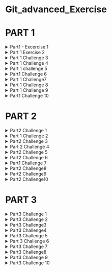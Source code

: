 # Git_advanced_Exercise
# PART 1
<details>
<summary>Part1 - Excercise 1</summary>

Learning Github
```bash
# # Part1  
# challenge 1
PS C:\TheGym\Github\Git_advanced_Exercise> git add .
PS C:\TheGym\Github\Git_advanced_Exercise> git commit -m "chore: Create initial file"
 3 files changed, 0 insertions(+), 0 deletions(-)
 delete mode 100644 test2.md
 delete mode 100644 test3.md
 delete mode 100644 test4.md
PS C:\TheGym\Github\Git_advanced_Exercise> git add .
PS C:\TheGym\Github\Git_advanced_Exercise>  git commit -m "chore: Create another file"
[main 238249a] chore: Create another file
 1 file changed, 0 insertions(+), 0 deletions(-)
 create mode 100644 test2.md
Your branch is ahead of 'origin/main' by 3 commits.
  (use "git push" to publish your local commits)

Untracked files:
  (use "git add <file>..." to include in what will be committed)
        test3.md

nothing added to commit but untracked files present (use "git add" to track)
PS C:\TheGym\Github\Git_advanced_Exercise> git add .
PS C:\TheGym\Github\Git_advanced_Exercise> git commit -m "chore: Create third and fourth files"
[main a454f1a] chore: Create third and fourth files
 1 file changed, 0 insertions(+), 0 deletions(-)
 create mode 100644 test3.md
PS C:\TheGym\Github\Git_advanced_Exercise> git status
PS C:\TheGym\Github\Git_advanced_Exercise> git status
Your branch is ahead of 'origin/main' by 4 commits.
  (use "git push" to publish your local commits)

Changes not staged for commit:
  (use "git add <file>..." to update what will be committed)
  (use "git restore <file>..." to discard changes in working directory)
        modified:   README.md

no changes added to commit (use "git add" and/or "git commit -a")
PS C:\TheGym\Github\Git_advanced_Exercise> git log
PS C:\TheGym\Github\Git_advanced_Exercise> git status
On branch main
  (use "git push" to publish your local commits)

Changes not staged for commit:
  (use "git add <file>..." to update what will be committed)
  (use "git restore <file>..." to discard changes in working directory)
        modified:   README.md

no changes added to commit (use "git add" and/or "git commit -a")
PS C:\TheGym\Github\Git_advanced_Exercise> ^C
PS C:\TheGym\Github\Git_advanced_Exercise> git status
On branch main
Your branch is ahead of 'origin/main' by 4 commits.
  (use "git push" to publish your local commits)

  (use "git add <file>..." to update what will be committed)
  (use "git restore <file>..." to discard changes in working directory)
        modified:   README.md

Untracked files:
  (use "git add <file>..." to include in what will be committed)
        test4.md

no changes added to commit (use "git add" and/or "git commit -a")
PS C:\TheGym\Github\Git_advanced_Exercise> git log
Author: Umwizer <ruthumwizerwa@gmail.com>

    chore: Create third and fourth files

commit 238249a97c38793862d58f9cbe271b1bc8a467a1
Author: Umwizer <ruthumwizerwa@gmail.com>
Date:   Fri Feb 28 09:46:35 2025 +0200

PS C:\TheGym\Github\Git_advanced_Exercise> git branch
* main
PS C:\TheGym\Github\Git_advanced_Exercise> git log main
Author: Umwizer <ruthumwizerwa@gmail.com>
Date:   Fri Feb 28 09:47:15 2025 +0200

    chore: Create third and fourth files

Author: Umwizer <ruthumwizerwa@gmail.com>
Date:   Fri Feb 28 09:46:35 2025 +0200

PS C:\TheGym\Github\Git_advanced_Exercise> git log --oneline
a454f1a (HEAD -> main) chore: Create third and fourth files
238249a chore: Create another file
6ddd53d chore: Create initial file
1174f13 chore:created four intitial files
bee8c99 (origin/main, origin/HEAD) Initial commit
PS C:\TheGym\Github\Git_advanced_Exercise> git status
On branch main
Your branch is ahead of 'origin/main' by 4 commits.
  (use "git push" to publish your local commits)

  (use "git add <file>..." to update what will be committed)
        modified:   README.md

Untracked files:
  (use "git add <file>..." to include in what will be committed)
        test4.md
no changes added to commit (use "git add" and/or "git commit -a")
PS C:\TheGym\Github\Git_advanced_Exercise> git add .
warning: in the working copy of 'test4.md', CRLF will be replaced by LF the next time Git touches it
PS C:\TheGym\Github\Git_advanced_Exercise> git commit --amend -m "add the fourth file to my commit"
[main 1454a1a] add the fourth file to my commit
 Date: Fri Feb 28 09:47:15 2025 +0200
 3 files changed, 36 insertions(+), 2 deletions(-)
 create mode 100644 test3.md
 create mode 100644 test4.md
PS C:\TheGym\Github\Git_advanced_Exercise> git log --oneline
1454a1a (HEAD -> main) add the fourth file to my commit
238249a chore: Create another file
6ddd53d chore: Create initial file
1174f13 chore:created four intitial files
bee8c99 (origin/main, origin/HEAD) Initial commit
PS C:\TheGym\Github\Git_advanced_Exercise> 
PS C:\TheGym\Github\Git_advanced_Exercise> git status
On branch main
Your branch is ahead of 'origin/main' by 4 commits.
  (use "git push" to publish your local commits)

  (use "git add <file>..." to update what will be committed)
        modified:   README.md

Untracked files:
  (use "git add <file>..." to include in what will be committed)
        test4.md
no changes added to commit (use "git add" and/or "git commit -a")
PS C:\TheGym\Github\Git_advanced_Exercise> git add .
warning: in the working copy of 'test4.md', CRLF will be replaced by LF the next time Git touches it
PS C:\TheGym\Github\Git_advanced_Exercise> git commit --amend -m "add the fourth file to my commit"
[main 1454a1a] add the fourth file to my commit

```
</details>

<details>
<summary> Part 1 Exercise 2</summary>

```bash
# challenge 2
PS C:\TheGym\Github\Git_advanced_Exercise> git rebase -i HEAD~2
error: cannot rebase: You have unstaged changes.
PS C:\TheGym\Github\Git_advanced_Exercise> git rebase -i HEAD~2
error: cannot rebase: You have unstaged changes.
PS C:\TheGym\Github\Git_advanced_Exercise> git log --oneline   
238249a chore: Create another file
6ddd53d chore: Create initial file
bee8c99 (origin/main, origin/HEAD) Initial commit
error: cannot rebase: You have unstaged changes.
PS C:\TheGym\Github\Git_advanced_Exercise> git add .
warning: in the working copy of 'test4.md', CRLF will be replaced by LF the next time Git touches it
PS C:\TheGym\Github\Git_advanced_Exercise> git commit -m "readme"
[main 2e7a025] readme
 1 file changed, 99 insertions(+), 2 deletions(-)
PS C:\TheGym\Github\Git_advanced_Exercise> git rebase -i HEAD~2  
reword 238249a chore: Create second  file

PS C:\TheGym\Github\Git_advanced_Exercise> git rebase -i HEAD~2
Successfully rebased and updated refs/heads/main.
PS C:\TheGym\Github\Git_advanced_Exercise> git log --oneline     
2e7a025 (HEAD -> main) readme
1454a1a add the fourth file to my commit
238249a chore: Create another file
6ddd53d chore: Create initial file
1174f13 chore:created four intitial files
PS C:\TheGym\Github\Git_advanced_Exercise> git rebase -i HEAD~3  
You can amend the commit now, with

  git commit --amend

Once you are satisfied with your changes, run

reword 238249a chore: Create another file

PS C:\TheGym\Github\Git_advanced_Exercise> git rebase --continue
Successfully rebased and updated refs/heads/main.
PS C:\TheGym\Github\Git_advanced_Exercise> git log --oneline    
2e7a025 (HEAD -> main) readme
1454a1a add the fourth file to my commit
238249a chore: Create another file
6ddd53d chore: Create initial file
1174f13 chore:created four intitial files
PS C:\TheGym\Github\Git_advanced_Exercise> git rebase -i HEAD~3 
Aborting commit due to empty commit message.
You can amend the commit now, with

  git commit --amend

Once you are satisfied with your changes, run

  git rebase --continue
reword 238249a chore: Create another file
chore: Create second  file
I wonder if you are in the middle of another rebase.  If that is the
case, please try
        git rebase (--continue | --abort | --skip)
If that is not the case, please
        rm -fr ".git/rebase-merge"
valuable there.
PS C:\TheGym\Github\Git_advanced_Exercise> git rebase --abort  
PS C:\TheGym\Github\Git_advanced_Exercise> git rebase -i HEAD~3
[detached HEAD df85a7e] chore: Create second  file
 Date: Fri Feb 28 09:46:35 2025 +0200
 1 file changed, 0 insertions(+), 0 deletions(-)
 create mode 100644 test2.md
Successfully rebased and updated refs/heads/main.
PS C:\TheGym\Github\Git_advanced_Exercise> git rebase --continue
fatal: no rebase in progress
PS C:\TheGym\Github\Git_advanced_Exercise> git log --oneline    
f8f1971 (HEAD -> main) readme
60dac2c add the fourth file to my commit
df85a7e chore: Create second  file
6ddd53d chore: Create initial file
1174f13 chore:created four intitial files
bee8c99 (origin/main, origin/HEAD) Initial commit
```
</details>

<details>
<summary>Part 1 Challenge 3</summary>

```bash
#challenge 3

UMWIZERWA@DESKTOP-6D0H2BN MINGW64 /c/TheGym/Github/Git_advanced_Exercise (main)
$ git log --oneline
f8f1971 (HEAD -> main) readme
60dac2c add the fourth file to my commit
df85a7e chore: Create second  file
6ddd53d chore: Create initial file
1174f13 chore:created four intitial files
bee8c99 (origin/main, origin/HEAD) Initial commit

UMWIZERWA@DESKTOP-6D0H2BN MINGW64 /c/TheGym/Github/Git_advanced_Exercise (main)
$ git rebase -i HEAD~3
error: cannot rebase: You have unstaged changes.
error: Please commit or stash them.
pick 6ddd53d chore: Create initial file
# This is a combination of 2 commits.

UMWIZERWA@DESKTOP-6D0H2BN MINGW64 /c/TheGym/Github/Git_advanced_Exercise (main)
$ git add .

UMWIZERWA@DESKTOP-6D0H2BN MINGW64 /c/TheGym/Github/Git_advanced_Exercise (main)
$ git commit -m "modified"
[main 8ecb0ca] modified
 1 file changed, 91 insertions(+)

UMWIZERWA@DESKTOP-6D0H2BN MINGW64 /c/TheGym/Github/Git_advanced_Exercise (main)
$ git rebase -i HEAD~3
Successfully rebased and updated refs/heads/main.

UMWIZERWA@DESKTOP-6D0H2BN MINGW64 /c/TheGym/Github/Git_advanced_Exercise (main)
$ git rebase -i HEAD~4
Successfully rebased and updated refs/heads/main.

UMWIZERWA@DESKTOP-6D0H2BN MINGW64 /c/TheGym/Github/Git_advanced_Exercise (main)
$ git rebase -i HEAD~5
Successfully rebased and updated refs/heads/main.

UMWIZERWA@DESKTOP-6D0H2BN MINGW64 /c/TheGym/Github/Git_advanced_Exercise (main)
$ git rebase -i HEAD~5
[detached HEAD a70f52e] chore: Combination of initial commit and second commit
 Date: Fri Feb 28 09:46:13 2025 +0200
 2 files changed, 0 insertions(+), 0 deletions(-)
 delete mode 100644 test3.md
 delete mode 100644 test4.md
Successfully rebased and updated refs/heads/main.

UMWIZERWA@DESKTOP-6D0H2BN MINGW64 /c/TheGym/Github/Git_advanced_Exercise (main)
$ git log --oneline
6f81312 (HEAD -> main) modified
61d4677 readme
a4a7b50 add the fourth file to my commit
a70f52e chore: Combination of initial commit and second commit
1174f13 chore:created four intitial files
bee8c99 (origin/main, origin/HEAD) Initial commit

```
</details>
<details>
<summary>Part 1 Challenge 4 </summary>

```bash
# # Part1  
# challenge 4
UMWIZERWA@DESKTOP-6D0H2BN MINGW64 /c/TheGym/Github/Git_advanced_Exercise (main)
$ git log --oneline
9a9f114 (HEAD -> main) changes
a4a7b50 add the fourth file to my commit
a70f52e chore: Combination of initial commit and second commit
1174f13 chore:created four intitial files
bee8c99 (origin/main, origin/HEAD) Initial commit

UMWIZERWA@DESKTOP-6D0H2BN MINGW64 /c/TheGym/Github/Git_advanced_Exercise (main)
$ git reset --soft a4a7b50

UMWIZERWA@DESKTOP-6D0H2BN MINGW64 /c/TheGym/Github/Git_advanced_Exercise (main)
$ git branch
* main

UMWIZERWA@DESKTOP-6D0H2BN MINGW64 /c/TheGym/Github/Git_advanced_Exercise (main)
$ git status
On branch main
Your branch is ahead of 'origin/main' by 3 commits.
  (use "git push" to publish your local commits)

Changes to be committed:
  (use "git restore --staged <file>..." to unstage)
        modified:   test4.md

Changes not staged for commit:
  (use "git add <file>..." to update what will be committed)
  (use "git restore <file>..." to discard changes in working directory)
        modified:   README.md
        modified:   test4.md


UMWIZERWA@DESKTOP-6D0H2BN MINGW64 /c/TheGym/Github/Git_advanced_Exercise (main)
$ git reset HEAD test4.md README.md
Unstaged changes after reset:
M       README.md
M       test4.md

UMWIZERWA@DESKTOP-6D0H2BN MINGW64 /c/TheGym/Github/Git_advanced_Exercise (main)
$ git status
On branch main
Your branch is ahead of 'origin/main' by 3 commits.
  (use "git push" to publish your local commits)

Changes not staged for commit:
  (use "git add <file>..." to update what will be committed)
  (use "git restore <file>..." to discard changes in working directory)
        modified:   README.md
        modified:   test4.md

no changes added to commit (use "git add" and/or "git commit -a")
UMWIZERWA@DESKTOP-6D0H2BN MINGW64 /c/TheGym/Github/Git_advanced_Exercise (main)
$ git add test4.md

UMWIZERWA@DESKTOP-6D0H2BN MINGW64 /c/TheGym/Github/Git_advanced_Exercise (main)
$ git commit -m "Create Fourth File"
[main 05b2f59] Create Fourth File
 1 file changed, 36 deletions(-)

UMWIZERWA@DESKTOP-6D0H2BN MINGW64 /c/TheGym/Github/Git_advanced_Exercise (main)
$ git add README.md
warning: in the working copy of 'README.md', CRLF will be replaced by LF the next time Git touches it

UMWIZERWA@DESKTOP-6D0H2BN MINGW64 /c/TheGym/Github/Git_advanced_Exercise (main)
$ git commit -m "Update README"
[main 157947a] Update README
 1 file changed, 293 insertions(+)

UMWIZERWA@DESKTOP-6D0H2BN MINGW64 /c/TheGym/Github/Git_advanced_Exercise (main)
$ ^C

UMWIZERWA@DESKTOP-6D0H2BN MINGW64 /c/TheGym/Github/Git_advanced_Exercise (main)
$ git add test4.md

UMWIZERWA@DESKTOP-6D0H2BN MINGW64 /c/TheGym/Github/Git_advanced_Exercise (main)
$ git commit -m "Create Fourth File"
[main 05b2f59] Create Fourth File
 1 file changed, 36 deletions(-)

UMWIZERWA@DESKTOP-6D0H2BN MINGW64 /c/TheGym/Github/Git_advanced_Exercise (main)
$ git add README.md
warning: in the working copy of 'README.md', CRLF will be replaced by LF the next time Git touches it

UMWIZERWA@DESKTOP-6D0H2BN MINGW64 /c/TheGym/Github/Git_advanced_Exercise (main)
$ git commit -m "Update README"
[main 157947a] Update README
 1 file changed, 293 insertions(+)


UMWIZERWA@DESKTOP-6D0H2BN MINGW64 /c/TheGym/Github/Git_advanced_Exercise (main)
$ git commit -m "Update README"
[main 157947a] Update README
 1 file changed, 293 insertions(+)

 1 file changed, 293 insertions(+)


UMWIZERWA@DESKTOP-6D0H2BN MINGW64 /c/TheGym/Github/Git_advanced_Exercise (main)
$ git log --oneline --graph --decorate --all
* 157947a (HEAD -> main) Update README
* 05b2f59 Create Fourth File
* a4a7b50 add the fourth file to my commit
* a70f52e chore: Combination of initial commit and second commit
* 1174f13 chore:created four intitial files
* bee8c99 (origin/main, origin/HEAD) Initial commit
$ git push origin main --force
Enumerating objects: 15, done.
Counting objects: 100% (15/15), done.  
Delta compression using up to 4 threads
Compressing objects: 100% (11/11), done.
Writing objects: 100% (13/13), 2.83 KiB | 362.00 KiB/s, done.
Total 13 (delta 5), reused 5 (delta 1), pack-reused 0 (from 0)
remote: Resolving deltas: 100% (5/5), done.
To https://github.com/Umwizer/Git_advanced_Exercise.git
   bee8c99..157947a  main -> main

```
</details>


<details>
<summary>Part 1 challenge 5</summary>

```bash

#part 1
## challenge 5
UMWIZERWA@DESKTOP-6D0H2BN MINGW64 /c/TheGym/Github/Git_advanced_Exercise (main)
$ git commit -m "Cretae Third File "
[main 32cc82f] Cretae Third File
 1 file changed, 124 insertions(+), 1 deletion(-)

UMWIZERWA@DESKTOP-6D0H2BN MINGW64 /c/TheGym/Github/Git_advanced_Exercise (main)
$ git push origin main
Enumerating objects: 5, done.
Counting objects: 100% (5/5), done.
Delta compression using up to 4 threads
Compressing objects: 100% (3/3), done.
Writing objects: 100% (3/3), 1.01 KiB | 207.00 KiB/s, done.
Total 3 (delta 2), reused 0 (delta 0), pack-reused 0 (from 0)
remote: Resolving deltas: 100% (2/2), completed with 2 local objects.
To https://github.com/Umwizer/Git_advanced_Exercise.git
   157947a..32cc82f  main -> main
pick 05b2f59 Create Fourth File

UMWIZERWA@DESKTOP-6D0H2BN MINGW64 /c/TheGym/Github/Git_advanced_Exercise (main)
$ git log --oneline
32cc82f (HEAD -> main, origin/main, origin/HEAD) Cretae Third File
157947a Update README
05b2f59 Create Fourth File
a4a7b50 add the fourth file to my commit
a70f52e chore: Combination of initial commit and second commit
1174f13 chore:created four intitial files
bee8c99 Initial commit

UMWIZERWA@DESKTOP-6D0H2BN MINGW64 /c/TheGym/Github/Git_advanced_Exercise (main)
$ git rebase -i HEAD~2
Successfully rebased and updated refs/heads/main.

UMWIZERWA@DESKTOP-6D0H2BN MINGW64 /c/TheGym/Github/Git_advanced_Exercise (main)
$ git rebase -i HEAD~3
$ git rebase -i HEAD~2
Successfully rebased and updated refs/heads/main.

UMWIZERWA@DESKTOP-6D0H2BN MINGW64 /c/TheGym/Github/Git_advanced_Exercise (main)
$ git rebase -i HEAD~3

UMWIZERWA@DESKTOP-6D0H2BN MINGW64 /c/TheGym/Github/Git_advanced_Exercise (main)
$ git rebase -i HEAD~3
UMWIZERWA@DESKTOP-6D0H2BN MINGW64 /c/TheGym/Github/Git_advanced_Exercise (main)
$ git rebase -i HEAD~3
$ git rebase -i HEAD~3
Auto-merging README.md
CONFLICT (content): Merge conflict in README.md
error: could not apply 32cc82f... Cretae Third File
error: could not apply 32cc82f... Cretae Third File
hint: Resolve all conflicts manually, mark them as resolved with
hint: Resolve all conflicts manually, mark them as resolved with
hint: "git add/rm <conflicted_files>", then run "git rebase --continue".
hint: You can instead skip this commit: run "git rebase --skip".
hint: "git add/rm <conflicted_files>", then run "git rebase --continue".
hint: You can instead skip this commit: run "git rebase --skip".
hint: To abort and get back to the state before "git rebase", run "git rebase --abort".
hint: Disable this message with "git config advice.mergeConflict false"
Could not apply 32cc82f... Cretae Third File

UMWIZERWA@DESKTOP-6D0H2BN MINGW64 /c/TheGym/Github/Git_advanced_Exercise (main|REBASE 2/3)
Cretae Third File
$ rebase --continue
rebase: unknown option -- continue
usage: rebase [-b BaseAddress] [-o Offset] [-48dOsvV] [-T [FileList | -]] Files...
       rebase -i [-48MOs] [-T [FileList | -]] Files...
       rebase --help or --usage for full help text

UMWIZERWA@DESKTOP-6D0H2BN MINGW64 /c/TheGym/Github/Git_advanced_Exercise (main|REBASE 2/3)
$ git rebase --continue
[detached HEAD 1fb9077] Cretae Third File
 1 file changed, 293 insertions(+)
interactive rebase in progress; onto a4a7b50
Last commands done (3 commands done):
   pick 32cc82f Cretae Third File
   pick 157947a Update README
  (see more in file .git/rebase-merge/done)
No commands remaining.
You are currently rebasing branch 'main' on 'a4a7b50'.
  (all conflicts fixed: run "git rebase --continue")

nothing to commit, working tree clean
The previous cherry-pick is now empty, possibly due to conflict resolution.
If you wish to commit it anyway, use:

    git commit --allow-empty

Otherwise, please use 'git rebase --skip'
Could not apply 157947a... Update README

UMWIZERWA@DESKTOP-6D0H2BN MINGW64 /c/TheGym/Github/Git_advanced_Exercise (main|REBASE 3/3)
$ git log --oneline
655a41f (HEAD -> main) Merge branch 'main' of https://github.com/Umwizer/Git_advanced_Exercise
1fb9077 Cretae Third File
32cc82f (origin/main, origin/HEAD) Cretae Third File
157947a Update README
05b2f59 Create Fourth File
a4a7b50 add the fourth file to my commit
a70f52e chore: Combination of initial commit and second commit
1174f13 chore:created four intitial files

UMWIZERWA@DESKTOP-6D0H2BN MINGW64 /c/TheGym/Github/Git_advanced_Exercise (main)
$ git log --oneline
655a41f (HEAD -> main, origin/main, origin/HEAD) Merge branch 'main' of https://github.com/Umwizer/Git_advanced_Exercise
1fb9077 Cretae Third File
32cc82f Cretae Third File
157947a Update README
05b2f59 Create Fourth File
a4a7b50 add the fourth file to my commit
a70f52e chore: Combination of initial commit and second commit
1174f13 chore:created four intitial files

UMWIZERWA@DESKTOP-6D0H2BN MINGW64 /c/TheGym/Github/Git_advanced_Exercise (main)
$

UMWIZERWA@DESKTOP-6D0H2BN MINGW64 /c/TheGym/Github/Git_advanced_Exercise (main)
$ git rebase -i HEAD~3
error: cannot rebase: You have unstaged changes.
error: Please commit or stash them.

UMWIZERWA@DESKTOP-6D0H2BN MINGW64 /c/TheGym/Github/Git_advanced_Exercise (main)
$ git rebase -i HEAD~4
error: cannot rebase: You have unstaged changes.
error: Please commit or stash them.

UMWIZERWA@DESKTOP-6D0H2BN MINGW64 /c/TheGym/Github/Git_advanced_Exercise (main)
$ git status
On branch main
Your branch is up to date with 'origin/main'.

Changes not staged for commit:
  (use "git add <file>..." to update what will be committed)
  (use "git restore <file>..." to discard changes in working directory)
        modified:   README.md

no changes added to commit (use "git add" and/or "git commit -a")

UMWIZERWA@DESKTOP-6D0H2BN MINGW64 /c/TheGym/Github/Git_advanced_Exercise (main)
$ git status
On branch main
Your branch is up to date with 'origin/main'.

Changes not staged for commit:
  (use "git add <file>..." to update what will be committed)
  (use "git restore <file>..." to discard changes in working directory)
        modified:   README.md

no changes added to commit (use "git add" and/or "git commit -a")

UMWIZERWA@DESKTOP-6D0H2BN MINGW64 /c/TheGym/Github/Git_advanced_Exercise (main)
$ git add README.md
pick 05b2f59 Create Fourth File
# This is a combination of 2 commits.

UMWIZERWA@DESKTOP-6D0H2BN MINGW64 /c/TheGym/Github/Git_advanced_Exercise (main)
$ git commit -m 'Add readme.md'
[main 5835f28] Add readme.md
 1 file changed, 7 deletions(-)

UMWIZERWA@DESKTOP-6D0H2BN MINGW64 /c/TheGym/Github/Git_advanced_Exercise (main)
$ git rebase -i HEAD~4
[detached HEAD f3d0b55] Combine third and Fourth File
 Date: Mon Mar 3 10:35:58 2025 +0200
 2 files changed, 293 insertions(+), 36 deletions(-)
interactive rebase in progress; onto a4a7b50
Last commands done (3 commands done):
   squash 1fb9077 Cretae Third File
   pick 157947a Update README
  (see more in file .git/rebase-merge/done)
Next commands to do (2 remaining commands):
   pick 32cc82f Cretae Third File
   pick 5835f28 Add readme.md
  (use "git rebase --edit-todo" to view and edit)
You are currently rebasing branch 'main' on 'a4a7b50'.
  (all conflicts fixed: run "git rebase --continue")

nothing to commit, working tree clean
The previous cherry-pick is now empty, possibly due to conflict resolution.
If you wish to commit it anyway, use:

    git commit --allow-empty

Otherwise, please use 'git rebase --skip'
Could not apply 157947a... Update README

UMWIZERWA@DESKTOP-6D0H2BN MINGW64 /c/TheGym/Github/Git_advanced_Exercise (main|REBASE 3/5)
$ git rebase --continue
interactive rebase in progress; onto a4a7b50
Last commands done (5 commands done):
   pick 32cc82f Cretae Third File
   pick 5835f28 Add readme.md
  (see more in file .git/rebase-merge/done)
No commands remaining.
You are currently rebasing branch 'main' on 'a4a7b50'.
  (all conflicts fixed: run "git rebase --continue")

nothing to commit, working tree clean
The previous cherry-pick is now empty, possibly due to conflict resolution.
If you wish to commit it anyway, use:

    git commit --allow-empty

Otherwise, please use 'git rebase --skip'
Could not apply 5835f28... Add readme.md

UMWIZERWA@DESKTOP-6D0H2BN MINGW64 /c/TheGym/Github/Git_advanced_Exercise (main|REBASE 5/5)
$ git log --oneline
0d67f9a (HEAD) Cretae Third File
f3d0b55 Combine third and Fourth File
a4a7b50 add the fourth file to my commit
a70f52e chore: Combination of initial commit and second commit
1174f13 chore:created four intitial files
bee8c99 Initial commit

UMWIZERWA@DESKTOP-6D0H2BN MINGW64 /c/TheGym/Github/Git_advanced_Exercise (main|REBASE 5/5)
$ git rebase -i HEAD~4
fatal: It seems that there is already a rebase-merge directory, and
I wonder if you are in the middle of another rebase.  If that is the
case, please try
        git rebase (--continue | --abort | --skip)
If that is not the case, please
        rm -fr ".git/rebase-merge"
and run me again.  I am stopping in case you still have something
valuable there.


UMWIZERWA@DESKTOP-6D0H2BN MINGW64 /c/TheGym/Github/Git_advanced_Exercise (main|REBASE 5/5)
$ git rebase -i HEAD~3
fatal: It seems that there is already a rebase-merge directory, and
I wonder if you are in the middle of another rebase.  If that is the
case, please try
        git rebase (--continue | --abort | --skip)
If that is not the case, please
        rm -fr ".git/rebase-merge"
and run me again.  I am stopping in case you still have something
valuable there.
squash  0d67f9a Cretae Third File
Combine third and Fourth File


UMWIZERWA@DESKTOP-6D0H2BN MINGW64 /c/TheGym/Github/Git_advanced_Exercise (main|REBASE 5/5)
$ git rebase --continue
Successfully rebased and updated refs/heads/main.

UMWIZERWA@DESKTOP-6D0H2BN MINGW64 /c/TheGym/Github/Git_advanced_Exercise (main)
$ git rebase -i HEAD~3
[detached HEAD b503285] Combine third and Fourth File
 Date: Mon Mar 3 10:35:58 2025 +0200
 2 files changed, 416 insertions(+), 36 deletions(-)
Successfully rebased and updated refs/heads/main.

UMWIZERWA@DESKTOP-6D0H2BN MINGW64 /c/TheGym/Github/Git_advanced_Exercise (main)
$ git log --oneline
b503285 (HEAD -> main) Combine third and Fourth File
a4a7b50 add the fourth file to my commit
a70f52e chore: Combination of initial commit and second commit
1174f13 chore:created four intitial files
bee8c99 Initial commit
```
</details>
<details>
<summary>Part1 Challenge  6</summary>

```bash
#part 1
## challenge 6
UMWIZERWA@DESKTOP-6D0H2BN MINGW64 /c/TheGym/Git_advanced_Exercise (main)
$ git add .
warning: in the working copy of 'unwanted.txt', CRLF will be replaced by LF the next time Git touches it

UMWIZERWA@DESKTOP-6D0H2BN MINGW64 /c/TheGym/Git_advanced_Exercise (main)
$ git commit -m "unwanted files"
[main 8ad555e] unwanted files   
 1 file changed, 1 insertion(+) 
 create mode 100644 unwanted.txt

UMWIZERWA@DESKTOP-6D0H2BN MINGW64 /c/TheGym/Git_advanced_Exercise (main)
$ 
```
</details>
<details>
<summary>Part 1 Challenge7</summary>

```bash

#Part 1
##Challenge 7
UMWIZERWA@DESKTOP-6D0H2BN MINGW64 /c/TheGym/Git_advanced_Exercise (main)
$ git log --oneline
4c6452f (HEAD -> main) rebasing
7eae152 readme updates
069ddc1 unwanted commits
4ead034 Cretae Third File
58edd1c unwanted files
1fb9077 Cretae Third File
05b2f59 Create Fourth File
a4a7b50 add the fourth file to my commit
a70f52e chore: Combination of initial commit and second commit
1174f13 chore:created four intitial files
bee8c99 Initial commit

UMWIZERWA@DESKTOP-6D0H2BN MINGW64 /c/TheGym/Git_advanced_Exercise (main)
$ git rebase -i HEAD~5
Successfully rebased and updated refs/heads/main.

UMWIZERWA@DESKTOP-6D0H2BN MINGW64 /c/TheGym/Git_advanced_Exercise (main)
$ git log --oneline
78df94d (HEAD -> main) unwanted files
beb2d0a rebasing
4da9da9 readme updates
66743cb unwanted commits
25a0e88 Cretae Third File
1fb9077 Cretae Third File
05b2f59 Create Fourth File
a4a7b50 add the fourth file to my commit
a70f52e chore: Combination of initial commit and second commit
1174f13 chore:created four intitial files
bee8c99 Initial commit
```
</details>
<details>
<summary>Part 1 Challenge 8</summary>

```bash
# part 1 
## challenge 8
UMWIZERWA@DESKTOP-6D0H2BN MINGW64 /c/TheGym/Git_advanced_Exercise (ft/branch)
$ git add test5.md

UMWIZERWA@DESKTOP-6D0H2BN MINGW64 /c/TheGym/Git_advanced_Exercise (ft/branch)
$ git commit -m "Implemented Test 5"
[ft/branch 31e92dd] Implemented Test 5
 1 file changed, 1 insertion(+)       
 create mode 100644 test5.md

UMWIZERWA@DESKTOP-6D0H2BN MINGW64 /c/TheGym/Git_advanced_Exercise (ft/branch)
$ git log --oneline
31e92dd (HEAD -> ft/branch) Implemented Test 5
31e92dd (HEAD -> ft/branch) Implemented Test 5
25a87d8 (origin/main, origin/HEAD, main) challenge 7
f45f6e2 rebasing
ae26d1e readme updates
ad512f0 readme
c1af03b unwanted commits
d4b463f unwanted files
655a41f Merge branch 'main' of https://github.com/Umwizer/Git_advanced_Exercise
1fb9077 Cretae Third File
32cc82f Cretae Third File
157947a Update README
05b2f59 Create Fourth File
a4a7b50 add the fourth file to my commit
a70f52e chore: Combination of initial commit and second commit
1174f13 chore:created four intitial files
bee8c99 Initial commit
...skipping...

                   SUMMARY OF LESS COMMANDS

      Commands marked with * may be preceded by a number, N.
      Notes in parentheses indicate the behavior if N is given.
      A key preceded by a caret indicates the Ctrl key; thus ^K is ctrl-K.

  h  H                 Display this help.
  q  :q  Q  :Q  ZZ     Exit.
 ---------------------------------------------------------------------------

                           MOVING

  e  ^E  j  ^N  CR  *  Forward  one line   (or N lines).
  y  ^Y  k  ^K  ^P  *  Backward one line   (or N lines).
HELP -- Press RETURN for more, or q when done...skipping...
25a87d8 (origin/main, origin/HEAD, main) challenge 7
f45f6e2 rebasing
ae26d1e readme updates
ad512f0 readme
c1af03b unwanted commits
d4b463f unwanted files
655a41f Merge branch 'main' of https://github.com/Umwizer/Git_advanced_Exercise
1fb9077 Cretae Third File
32cc82f Cretae Third File
157947a Update README
05b2f59 Create Fourth File
a4a7b50 add the fourth file to my commit
a70f52e chore: Combination of initial commit and second commit
1174f13 chore:created four intitial files
bee8c99 Initial commit
UMWIZERWA@DESKTOP-6D0H2BN MINGW64 /c/TheGym/Git_advanced_Exercise (main)
$ git checkout main
Already on 'main'
Your branch is up to date with 'origin/main'.

UMWIZERWA@DESKTOP-6D0H2BN MINGW64 /c/TheGym/Git_advanced_Exercise (main)
$ git cherry-pick 31e92dd
[main 5f556e0] Implemented Test 5
 Date: Tue Mar 4 12:13:11 2025 +0200
 1 file changed, 1 insertion(+)
 create mode 100644 test5.md

UMWIZERWA@DESKTOP-6D0H2BN MINGW64 /c/TheGym/Git_advanced_Exercise (main)
$ git log --oneline
5f556e0 (HEAD -> main) Implemented Test 5
25a87d8 (origin/main, origin/HEAD) challenge 7
f45f6e2 rebasing
ae26d1e readme updates
ad512f0 readme
c1af03b unwanted commits
d4b463f unwanted files
655a41f Merge branch 'main' of https://github.com/Umwizer/Git_advanced_Exercise
1fb9077 Cretae Third File
32cc82f Cretae Third File
157947a Update README
05b2f59 Create Fourth File
a4a7b50 add the fourth file to my commit
a70f52e chore: Combination of initial commit and second commit
1174f13 chore:created four intitial files

UMWIZERWA@DESKTOP-6D0H2BN MINGW64 /c/TheGym/Git_advanced_Exercise (main)
$ git push origin main
Enumerating objects: 4, done.
Counting objects: 100% (4/4), done.
Delta compression using up to 4 threads
Compressing objects: 100% (2/2), done.
Writing objects: 100% (3/3), 280 bytes | 280.00 KiB/s, done.
Total 3 (delta 1), reused 0 (delta 0), pack-reused 0 (from 0)
remote: Resolving deltas: 100% (1/1), completed with 1 local object.
To https://github.com/Umwizer/Git_advanced_Exercise.git
   25a87d8..5f556e0  main -> main
```
</details>

<details>
<summary>Part 1  Challenge 9</summary>

```bash
# part 1 Challenge 9
UMWIZERWA@DESKTOP-6D0H2BN MINGW64 /c/TheGym/Git_advanced_Exercise (main)
$ git log --oneline --graph --decorate --all
* 88ad43b (HEAD -> main, origin/main, origin/HEAD) Updating ReadMe
* 521f04b challenge 8
* 4e958f0 updated readme
* 5f556e0 Implemented Test 5
| * 31e92dd (ft/branch) Implemented Test 5
|/
* 25a87d8 challenge 7
* f45f6e2 rebasing
* ae26d1e readme updates
* ad512f0 readme
* c1af03b unwanted commits
* d4b463f unwanted files
*   655a41f Merge branch 'main' of https://github.com/Umwizer/Git_advanced_Exercise
|\
| * 32cc82f Cretae Third File
| * 157947a Update README
* | 1fb9077 Cretae Third File
|/
* 05b2f59 Create Fourth File
* a4a7b50 add the fourth file to my commit
* a70f52e chore: Combination of initial commit and second commit
* 1174f13 chore:created four intitial files
* bee8c99 Initial commit

```

</details>

<details>
<summary>Part1 Challenge 10 </summary>

```bash
#part 1 challenge 10
UMWIZERWA@DESKTOP-6D0H2BN MINGW64 /c/TheGym/Git_advanced_Exercise (main)
$ git reflog
88ad43b (HEAD -> main, origin/main, origin/HEAD) HEAD@{0}: commit: Updating ReadMe
521f04b HEAD@{1}: commit: challenge 8
4e958f0 HEAD@{2}: commit: updated readme
5f556e0 HEAD@{3}: cherry-pick: Implemented Test 5
25a87d8 HEAD@{4}: checkout: moving from main to main
25a87d8 HEAD@{5}: checkout: moving from ft/branch to main
31e92dd (ft/branch) HEAD@{6}: checkout: moving from main to ft/branch      
25a87d8 HEAD@{7}: reset: moving to 25a87d8ee13fe22e2c675b3ff5c5af67adaf50ee
25a87d8 HEAD@{8}: checkout: moving from ft/branch to main
31e92dd (ft/branch) HEAD@{9}: commit: Implemented Test 5
25a87d8 HEAD@{10}: checkout: moving from main to ft/branch
25a87d8 HEAD@{11}: pull origin main --rebase (finish): returning to refs/heads/main
25a87d8 HEAD@{12}: pull origin main --rebase (pick): challenge 7
f45f6e2 HEAD@{13}: pull origin main --rebase (pick): rebasing
ae26d1e HEAD@{14}: pull origin main --rebase (pick): readme updates
ad512f0 HEAD@{15}: pull origin main --rebase (start): checkout ad512f0b54ec6b6d00e62a1815c1c3c1c7ffc56d
8d11aa7 HEAD@{16}: commit: challenge 7
5f556e0 HEAD@{3}: cherry-pick: Implemented Test 5
25a87d8 HEAD@{4}: checkout: moving from main to main
25a87d8 HEAD@{5}: checkout: moving from ft/branch to main
31e92dd (ft/branch) HEAD@{6}: checkout: moving from main to ft/branch
25a87d8 HEAD@{7}: reset: moving to 25a87d8ee13fe22e2c675b3ff5c5af67adaf50ee
25a87d8 HEAD@{8}: checkout: moving from ft/branch to main
31e92dd (ft/branch) HEAD@{9}: commit: Implemented Test 5
25a87d8 HEAD@{10}: checkout: moving from main to ft/branch
25a87d8 HEAD@{11}: pull origin main --rebase (finish): returning to refs/heads/main
25a87d8 HEAD@{12}: pull origin main --rebase (pick): challenge 7
f45f6e2 HEAD@{13}: pull origin main --rebase (pick): rebasing
ae26d1e HEAD@{14}: pull origin main --rebase (pick): readme updates
ad512f0 HEAD@{15}: pull origin main --rebase (start): checkout ad512f0b54ec6b6d00e62a1815c1c3c1c7ffc56d
8d11aa7 HEAD@{16}: commit: challenge 7
25a87d8 HEAD@{7}: reset: moving to 25a87d8ee13fe22e2c675b3ff5c5af67adaf50ee
25a87d8 HEAD@{8}: checkout: moving from ft/branch to main
31e92dd (ft/branch) HEAD@{9}: commit: Implemented Test 5
25a87d8 HEAD@{10}: checkout: moving from main to ft/branch
25a87d8 HEAD@{11}: pull origin main --rebase (finish): returning to refs/heads/main
25a87d8 HEAD@{12}: pull origin main --rebase (pick): challenge 7
f45f6e2 HEAD@{13}: pull origin main --rebase (pick): rebasing
ae26d1e HEAD@{14}: pull origin main --rebase (pick): readme updates
ad512f0 HEAD@{15}: pull origin main --rebase (start): checkout ad512f0b54ec6b6d00e62a1815c1c3c1c7ffc56d
8d11aa7 HEAD@{16}: commit: challenge 7
25a87d8 HEAD@{8}: checkout: moving from ft/branch to main
31e92dd (ft/branch) HEAD@{9}: commit: Implemented Test 5
25a87d8 HEAD@{10}: checkout: moving from main to ft/branch
25a87d8 HEAD@{11}: pull origin main --rebase (finish): returning to refs/heads/main
25a87d8 HEAD@{12}: pull origin main --rebase (pick): challenge 7
f45f6e2 HEAD@{13}: pull origin main --rebase (pick): rebasing
ae26d1e HEAD@{14}: pull origin main --rebase (pick): readme updates
ad512f0 HEAD@{15}: pull origin main --rebase (start): checkout ad512f0b54ec6b6d00e62a1815c1c3c1c7ffc56d
8d11aa7 HEAD@{16}: commit: challenge 7
25a87d8 HEAD@{10}: checkout: moving from main to ft/branch
25a87d8 HEAD@{11}: pull origin main --rebase (finish): returning to refs/heads/main
25a87d8 HEAD@{12}: pull origin main --rebase (pick): challenge 7
f45f6e2 HEAD@{13}: pull origin main --rebase (pick): rebasing
ae26d1e HEAD@{14}: pull origin main --rebase (pick): readme updates
ad512f0 HEAD@{15}: pull origin main --rebase (start): checkout ad512f0b54ec6b6d00e62a1815c1c3c1c7ffc56d
8d11aa7 HEAD@{16}: commit: challenge 7
25a87d8 HEAD@{12}: pull origin main --rebase (pick): challenge 7
f45f6e2 HEAD@{13}: pull origin main --rebase (pick): rebasing
ae26d1e HEAD@{14}: pull origin main --rebase (pick): readme updates
ad512f0 HEAD@{15}: pull origin main --rebase (start): checkout ad512f0b54ec6b6d00e62a1815c1c3c1c7ffc56d
8d11aa7 HEAD@{16}: commit: challenge 7
ae26d1e HEAD@{14}: pull origin main --rebase (pick): readme updates
ad512f0 HEAD@{15}: pull origin main --rebase (start): checkout ad512f0b54ec6b6d00e62a1815c1c3c1c7ffc56d
8d11aa7 HEAD@{16}: commit: challenge 7
ad512f0 HEAD@{15}: pull origin main --rebase (start): checkout ad512f0b54ec6b6d00e62a1815c1c3c1c7ffc56d
8d11aa7 HEAD@{16}: commit: challenge 7
8d11aa7 HEAD@{16}: commit: challenge 7
78df94d HEAD@{17}: rebase (finish): returning to refs/heads/main
78df94d HEAD@{17}: rebase (finish): returning to refs/heads/main
78df94d HEAD@{18}: rebase (pick): unwanted files
beb2d0a HEAD@{19}: rebase (pick): rebasing
4da9da9 HEAD@{20}: rebase (pick): readme updates
66743cb HEAD@{21}: rebase (pick): unwanted commits
25a0e88 HEAD@{22}: rebase (pick): Cretae Third File
beb2d0a HEAD@{19}: rebase (pick): rebasing
4da9da9 HEAD@{20}: rebase (pick): readme updates
66743cb HEAD@{21}: rebase (pick): unwanted commits
25a0e88 HEAD@{22}: rebase (pick): Cretae Third File
66743cb HEAD@{21}: rebase (pick): unwanted commits
25a0e88 HEAD@{22}: rebase (pick): Cretae Third File
1fb9077 HEAD@{23}: rebase (start): checkout HEAD~5
1fb9077 HEAD@{23}: rebase (start): checkout HEAD~5
4c6452f HEAD@{24}: rebase (abort): returning to refs/heads/main
dde3232 HEAD@{25}: rebase (pick): unwanted files
a1e3222 HEAD@{26}: rebase (pick): Cretae Third File
1fb9077 HEAD@{27}: rebase (start): checkout HEAD~5
4c6452f HEAD@{28}: rebase (finish): returning to refs/heads/main



```
</details>

# PART 2

<details>
<summary>Part2 Challenge 1</summary>

```bash
#Part 1
## Challenge 1  
UMWIZERWA@DESKTOP-6D0H2BN MINGW64 /c/TheGym/Git_advanced_Exercise (main)
$ git branch ft/new-feature

UMWIZERWA@DESKTOP-6D0H2BN MINGW64 /c/TheGym/Git_advanced_Exercise (main)
$ git checkout ft/new-feature
Switched to branch 'ft/new-feature'
UMWIZERWA@DESKTOP-6D0H2BN MINGW64 /c/TheGym/Git_advanced_Exercise (main)
$ git checkout ft/new-feature
Switched to branch 'ft/new-feature'
$ git checkout ft/new-feature
Switched to branch 'ft/new-feature'
Switched to branch 'ft/new-feature'


UMWIZERWA@DESKTOP-6D0H2BN MINGW64 /c/TheGym/Git_advanced_Exercise (ft/new-feature)
$ git branch
UMWIZERWA@DESKTOP-6D0H2BN MINGW64 /c/TheGym/Git_advanced_Exercise (ft/new-feature)
$ git branch
  ft/branch
$ git branch
  ft/branch
  ft/branch
* ft/new-feature
  main

* ft/new-feature
  main

UMWIZERWA@DESKTOP-6D0H2BN MINGW64 /c/TheGym/Git_advanced_Exercise (ft/new-feature)
  main

UMWIZERWA@DESKTOP-6D0H2BN MINGW64 /c/TheGym/Git_advanced_Exercise (ft/new-feature)
```
</details>
<details>
<summary>Part 1 Challenge 2</summary>

```bash
#Part 1
## Challenge 3

UMWIZERWA@DESKTOP-6D0H2BN MINGW64 /c/TheGym/Git_advanced_Exercise (ft/new-feature)
UMWIZERWA@DESKTOP-6D0H2BN MINGW64 /c/TheGym/Git_advanced_Exercise (ft/new-feature)
$ git add .
$ git add .

UMWIZERWA@DESKTOP-6D0H2BN MINGW64 /c/TheGym/Git_advanced_Exercise (ft/new-feature)
$ git commit -m "Implemented core functionality for new feature".
[ft/new-feature 29aa610] Implemented core functionality for new feature.
 2 files changed, 21 insertions(+)
 create mode 100644 feature.txt

```
</details>

<details>
<summary>Part2 Challenge 3</summary>

```bash

#part 1
## Challenge 3
UMWIZERWA@DESKTOP-6D0H2BN MINGW64 /c/TheGym/Git_advanced_Exercise (ft/new-feature)
$ git checkout main
Switched to branch 'main'
Your branch is up to date with 'origin/main'.

UMWIZERWA@DESKTOP-6D0H2BN MINGW64 /c/TheGym/Git_advanced_Exercise (main)
$ git add readme.txt

UMWIZERWA@DESKTOP-6D0H2BN MINGW64 /c/TheGym/Git_advanced_Exercise (main)
$ git commit -m "Added readme.txt with project intro"
[main 93741be] Added readme.txt with project intro
 1 file changed, 1 insertion(+)
 create mode 100644 readme.txt
 ```
 </details>

<details>
<summary>Part 2 Challenge 4 </summary>

```bash
A "local branch" in Git refers to a branch that exists solely on your local machine, while a "remote branch" is a copy of that local branch stored on a remote Git repository like GitHub, allowing you to share your work with others and collaborate on the same codebase; to synchronize changes between your local and remote repositories, you "push" your local branches to the remote repository and "pull" changes from the remote to update your local workspace. 
Key points about local and remote branches:
Local Branches:
Created and managed directly on your computer. 
Only visible to you on your machine. 
Used for active development and making changes to your code. 
Remote Branches:
Copies of your local branches stored on a remote Git server (like GitHub). 
Accessible to other team members who have access to the remote repository. 
Used to share your work, collaborate on projects, and merge changes from other developers. 
How to push and pull branches:
Pushing a local branch to a remote repository:
Command: git push origin <branch-name>
Explanation: This command sends your local branch named <branch-name> to the remote repository called "origin".
Pulling changes from a remote branch to your local repository:
Command: git pull origin <branch-name>
Explanation: This command fetches the latest version of the remote branch named <branch-name> from "origin" and merges it into your local branch. 
Important considerations:
Setting up upstream tracking:
When creating a new local branch, it's often recommended to set up "upstream tracking" to easily push and pull changes to the corresponding remote branch. You can do this by adding the -u flag when you first push your local branch: git push origin <branch-name> -u. 
Managing merge conflicts:
If multiple developers are working on the same remote branch, you may encounter merge conflicts when pulling changes from the remote repository. Git will prompt you to resolve these conflicts manually before you can complete the pull operation. 
```
</details>

<details>
<summary>Part2 Challenge 5 </summary>

```bash

UMWIZERWA@DESKTOP-6D0H2BN MINGW64 /c/TheGym/Git_advanced_Exercise (main)
$ git pull origin main
From https://github.com/Umwizer/Git_advanced_Exercise
 * branch            main       -> FETCH_HEAD        
Already up to date.

UMWIZERWA@DESKTOP-6D0H2BN MINGW64 /c/TheGym/Git_advanced_Exercise (main)
$ git branch --merged
  ft/new-feature
* main

UMWIZERWA@DESKTOP-6D0H2BN MINGW64 /c/TheGym/Git_advanced_Exercise (main)
$ git branch -d ft/new-feature
Deleted branch ft/new-feature (was f31f308).

```
</details>
<details>
<summary>Part2  Challenge 6 </summary>

```bash
UMWIZERWA@DESKTOP-6D0H2BN MINGW64 /c/TheGym/Git_advanced_Exercise (main)
$ git log --oneline
95bc6d3 (HEAD -> main, origin/main, origin/HEAD) Challenge 6
2b3cedb readme data
10044f6 updated readme
2256218 Added readme.txt with project intro
a69ee68 Merge pull request #1 from Umwizer/ft/new-feature   
f31f308 (origin/ft/new-feature) updates to readme.     
29aa610 Implemented core functionality for new feature.
28867a0 readme updating
e68b0a0 challenge 10
88ad43b Updating ReadMe
521f04b challenge 8
4e958f0 updated readme
5f556e0 Implemented Test 5
25a87d8 challenge 7       
f45f6e2 rebasing
ae26d1e readme updates    
ad512f0 readme
c1af03b unwanted commits  
d4b463f unwanted files
521f04b challenge 8
4e958f0 updated readme
5f556e0 Implemented Test 5
25a87d8 challenge 7
f45f6e2 rebasing
ae26d1e readme updates
ad512f0 readme
c1af03b unwanted commits
d4b463f unwanted files
655a41f Merge branch 'main' of https://github.com/Umwizer/Git_advanced_Exercise
1fb9077 Cretae Third File
ad512f0 readme
c1af03b unwanted commits
d4b463f unwanted files
655a41f Merge branch 'main' of https://github.com/Umwizer/Git_advanced_Exercise
1fb9077 Cretae Third File
32cc82f Cretae Third File
157947a Update README
655a41f Merge branch 'main' of https://github.com/Umwizer/Git_advanced_Exercise
1fb9077 Cretae Third File
32cc82f Cretae Third File
157947a Update README
32cc82f Cretae Third File
157947a Update README
05b2f59 Create Fourth File
05b2f59 Create Fourth File
a4a7b50 add the fourth file to my commit
a70f52e chore: Combination of initial commit and second commit
1174f13 chore:created four intitial files
a70f52e chore: Combination of initial commit and second commit
1174f13 chore:created four intitial files

UMWIZERWA@DESKTOP-6D0H2BN MINGW64 /c/TheGym/Git_advanced_Exercise (main)
$ git checkout -b ft/new-branch-from-commit a4a7b50
Switched to a new branch 'ft/new-branch-from-commit'
UMWIZERWA@DESKTOP-6D0H2BN MINGW64 /c/TheGym/Git_advanced_Exercise (ft/new-branch-from-commit)
$ git branch
  ft/branch
* ft/new-branch-from-commit
  main
  main

UMWIZERWA@DESKTOP-6D0H2BN MINGW64 /c/TheGym/Git_advanced_Exercise (ft/new-branch-from-commit)
$ git push origin ft/new-branch-from-commit
Total 0 (delta 0), reused 0 (delta 0), pack-reused 0 (from 0)
remote:
remote: Create a pull request for 'ft/new-branch-from-commit' on GitHub by visiting:
remote:
remote: Create a pull request for 'ft/new-branch-from-commit' on GitHub by visiting:
remote:      https://github.com/Umwizer/Git_advanced_Exercise/pull/new/ft/new-branch-from-commit
remote:      https://github.com/Umwizer/Git_advanced_Exercise/pull/new/ft/new-branch-from-commit
remote:
To https://github.com/Umwizer/Git_advanced_Exercise.git
remote:
To https://github.com/Umwizer/Git_advanced_Exercise.git
 * [new branch]      ft/new-branch-from-commit -> ft/new-branch-from-commit

 * [new branch]      ft/new-branch-from-commit -> ft/new-branch-from-commit


UMWIZERWA@DESKTOP-6D0H2BN MINGW64 /c/TheGym/Git_advanced_Exercise (ft/new-branch-from-commit)
UMWIZERWA@DESKTOP-6D0H2BN MINGW64 /c/TheGym/Git_advanced_Exercise (ft/new-branch-from-commit)
$ git checkout main
error: Your local changes to the following files would be overwritten by checkout:
        README.md
Please commit your changes or stash them before you switch branches.
Aborting

$ git checkout main
error: Your local changes to the following files would be overwritten by checkout:
        README.md
Please commit your changes or stash them before you switch branches.
Aborting

Please commit your changes or stash them before you switch branches.
Aborting

Aborting


UMWIZERWA@DESKTOP-6D0H2BN MINGW64 /c/TheGym/Git_advanced_Exercise (ft/new-branch-from-commit)
$ git add .

UMWIZERWA@DESKTOP-6D0H2BN MINGW64 /c/TheGym/Git_advanced_Exercise (ft/new-branch-from-commit)
$ git commit -m "challenge 6"
[ft/new-branch-from-commit c0dcd39] challenge 6
 1 file changed, 1180 insertions(+)
 UMWIZERWA@DESKTOP-6D0H2BN MINGW64 /c/TheGym/Git_advanced_Exercise (ft/new-branch-from-commit)
$ git checkout main
Switched to branch 'main'
Your branch is up to date with 'origin/main'.
```

</details>

<details>
<summary>Part1 Challenge 7 </summary>

```bash
#part2
## Challenge 7
UMWIZERWA@DESKTOP-6D0H2BN MINGW64 /c/TheGym/Git_advanced_Exercise (ft/new-branch-from-commit)
$ git checkout main
Switched to branch 'main'
Your branch is up to date with 'origin/main'.

UMWIZERWA@DESKTOP-6D0H2BN MINGW64 /c/TheGym/Git_advanced_Exercise (main)
UMWIZERWA@DESKTOP-6D0H2BN MINGW64 /c/TheGym/Git_advanced_Exercise (main)
$ git pull origin main
From https://github.com/Umwizer/Git_advanced_Exercise
 * branch            main       -> FETCH_HEAD        
Already up to date.
UMWIZERWA@DESKTOP-6D0H2BN MINGW64 /c/TheGym/Git_advanced_Exercise (main)
$ git branch
  ft/branch
  ft/new-branch-from-commit
* main

UMWIZERWA@DESKTOP-6D0H2BN MINGW64 /c/TheGym/Git_advanced_Exercise (main)
* main
UMWIZERWA@DESKTOP-6D0H2BN MINGW64 /c/TheGym/Git_advanced_Exercise (main)
$ git log --oneline
4d0cd08 (HEAD -> main, origin/main, origin/HEAD) Challenge 6  read me
86bd4fc Challenge 6  read me
95bc6d3 Challenge 6
2b3cedb readme data
10044f6 updated readme
2256218 Added readme.txt with project intro
a69ee68 Merge pull request #1 from Umwizer/ft/new-feature
f31f308 (origin/ft/new-feature) updates to readme.     
29aa610 Implemented core functionality for new feature.
28867a0 readme updating
e68b0a0 challenge 10
88ad43b Updating ReadMe
521f04b challenge 8
4e958f0 updated readme
5f556e0 Implemented Test 5
25a87d8 challenge 7
f45f6e2 rebasing
ae26d1e readme updates
ad512f0 readme
c1af03b unwanted commits
d4b463f unwanted files
655a41f Merge branch 'main' of https://github.com/Umwizer/Git_advanced_Exercise
1fb9077 Cretae Third File
32cc82f Cretae Third File
157947a Update README
05b2f59 Create Fourth File
a4a7b50 (origin/ft/new-branch-from-commit) add the fourth file to my commit
a70f52e chore: Combination of initial commit and second commit
1174f13 chore:created four intitial files
bee8c99 Initial commit
UMWIZERWA@DESKTOP-6D0H2BN MINGW64 /c/TheGym/Git_advanced_Exercise (main)
$ git merge ft/new-branch-from-commit a4a7b50
Auto-merging README.md
CONFLICT (content): Merge conflict in README.md
Automatic merge failed; fix conflicts and then commit the result.
UMWIZERWA@DESKTOP-6D0H2BN MINGW64 /c/TheGym/Git_advanced_Exercise (main|MERGING)
$ git add .

UMWIZERWA@DESKTOP-6D0H2BN MINGW64 /c/TheGym/Git_advanced_Exercise (main|MERGING)
$ git commit -m"Merge feature branch ft/new-branch-from-commit into main"
[main 511b040] Merge feature branch ft/new-branch-from-commit into main

UMWIZERWA@DESKTOP-6D0H2BN MINGW64 /c/TheGym/Git_advanced_Exercise (main)
$ git push origin main
Enumerating objects: 8, done.
Counting objects: 100% (8/8), done.
Delta compression using up to 4 threads
Compressing objects: 100% (4/4), done.
Writing objects: 100% (4/4), 592 bytes | 592.00 KiB/s, done.
Total 4 (delta 2), reused 0 (delta 0), pack-reused 0 (from 0)
UMWIZERWA@DESKTOP-6D0H2BN MINGW64 /c/TheGym/Git_advanced_Exercise (main|MERGING)
$ git commit -m"Merge feature branch ft/new-branch-from-commit into main"
[main 511b040] Merge feature branch ft/new-branch-from-commit into main

UMWIZERWA@DESKTOP-6D0H2BN MINGW64 /c/TheGym/Git_advanced_Exercise (main)
$ git push origin main
Enumerating objects: 8, done.
Counting objects: 100% (8/8), done.
Delta compression using up to 4 threads
Compressing objects: 100% (4/4), done.
Writing objects: 100% (4/4), 592 bytes | 592.00 KiB/s, done.
Total 4 (delta 2), reused 0 (delta 0), pack-reused 0 (from 0)
UMWIZERWA@DESKTOP-6D0H2BN MINGW64 /c/TheGym/Git_advanced_Exercise (main)
$ git push origin main
Enumerating objects: 8, done.
Counting objects: 100% (8/8), done.
Delta compression using up to 4 threads
Compressing objects: 100% (4/4), done.
Writing objects: 100% (4/4), 592 bytes | 592.00 KiB/s, done.
Total 4 (delta 2), reused 0 (delta 0), pack-reused 0 (from 0)
Counting objects: 100% (8/8), done.
Delta compression using up to 4 threads
Compressing objects: 100% (4/4), done.
Writing objects: 100% (4/4), 592 bytes | 592.00 KiB/s, done.
Total 4 (delta 2), reused 0 (delta 0), pack-reused 0 (from 0)
remote: Resolving deltas: 100% (2/2), completed with 2 local objects.
To https://github.com/Umwizer/Git_advanced_Exercise.git
   4d0cd08..511b040  main -> main
Writing objects: 100% (4/4), 592 bytes | 592.00 KiB/s, done.
Total 4 (delta 2), reused 0 (delta 0), pack-reused 0 (from 0)
remote: Resolving deltas: 100% (2/2), completed with 2 local objects.
To https://github.com/Umwizer/Git_advanced_Exercise.git
   4d0cd08..511b040  main -> main
remote: Resolving deltas: 100% (2/2), completed with 2 local objects.
To https://github.com/Umwizer/Git_advanced_Exercise.git
   4d0cd08..511b040  main -> main

```
</details>
<details>
<summary>Part2 Challenge8</summary>

```bash
PS C:\TheGym\Git_advanced_Exercise> git checkout ft/new-branch-from-commit
branch 'ft/new-branch-from-commit' set up to track 'origin/ft/new-branch-from-commit'.
Switched to a new branch 'ft/new-branch-from-commit'
PS C:\TheGym\Git_advanced_Exercise> git rebase main
Successfully rebased and updated refs/heads/ft/new-branch-from-commit.

UMWIZERWA@DESKTOP-6D0H2BN MINGW64 /c/TheGym/Git_advanced_Exercise (ft/new-branch-from-commit)
$ git rebase main
Current branch ft/new-branch-from-commit is up to date.
UMWIZERWA@DESKTOP-6D0H2BN MINGW64 /c/TheGym/Git_advanced_Exercise (ft/new-branch-from-commit)
$ git push origin ft/new-branch-from-commit --force
Enumerating objects: 8, done.
Counting objects: 100% (8/8), done.    
Delta compression using up to 4 threads
Compressing objects: 100% (6/6), done.
Writing objects: 100% (6/6), 648 bytes | 46.00 KiB/s, done.  
Total 6 (delta 4), reused 0 (delta 0), pack-reused 0 (from 0)
remote: Resolving deltas: 100% (4/4), completed with 2 local objects.
To https://github.com/Umwizer/Git_advanced_Exercise.git
   f31b488..b0038ba  ft/new-branch-from-commit -> ft/new-branch-from-commit

```
</details>

<details>
<summary>Part2 Challenge9</summary>

```bash
UMWIZERWA@DESKTOP-6D0H2BN MINGW64 /c/TheGym/Git_advanced_Exercise (ft/new-branch-from-commit)
$ git branch -m ft/new-branch-from-commit ft/improved-branch-name

UMWIZERWA@DESKTOP-6D0H2BN MINGW64 /c/TheGym/Git_advanced_Exercise (ft/improved-branch-name)

```
</details>
<details>
<summary>Part2 Challenge10</summary>

```bash
#Part 2
##Challenge 10


```bash
UMWIZERWA@DESKTOP-6D0H2BN MINGW64 /c/TheGym/Git_advanced_Exercise (main)
$ git log --oneline
f31b488 (HEAD -> main, origin/main, origin/ft/new-branch-from-commit, origin/HEAD) Readme Updates
fce13f4 changes in readme Challenge 7
511b040 Merge feature branch ft/new-branch-from-commit into main
4d0cd08 Challenge 6  read me
86bd4fc Challenge 6  read me
c0dcd39 challenge 6
95bc6d3 Challenge 6
2b3cedb readme data
10044f6 updated readme
2256218 Added readme.txt with project intro
a69ee68 Merge pull request #1 from Umwizer/ft/new-feature
f31f308 (origin/ft/new-feature) updates to readme.       
29aa610 Implemented core functionality for new feature.  
28867a0 readme updating
e68b0a0 challenge 10
88ad43b Updating ReadMe
521f04b challenge 8
4e958f0 updated readme
5f556e0 Implemented Test 5
25a87d8 challenge 7
f45f6e2 rebasing
ae26d1e readme updates
ad512f0 readme
c1af03b unwanted commits
d4b463f unwanted files
655a41f Merge branch 'main' of https://github.com/Umwizer/Git_advanced_Exercise
1fb9077 Cretae Third File
32cc82f Cretae Third File
157947a Update README
UMWIZERWA@DESKTOP-6D0H2BN MINGW64 /c/TheGym/Git_advanced_Exercise (main)
$ git checkout 86bd4fc
Note: switching to '86bd4fc'.

You are in 'detached HEAD' state. You can look around, make experimental
changes and commit them, and you can discard any commits you make in this
state without impacting any branches by switching back to a branch.

If you want to create a new branch to retain commits you create, you may
do so (now or later) by using -c with the switch command. Example:

  git switch -c <new-branch-name>

Or undo this operation with:

  git switch -

Turn off this advice by setting config variable advice.detachedHead to false

HEAD is now at 86bd4fc Challenge 6  read me

UMWIZERWA@DESKTOP-6D0H2BN MINGW64 /c/TheGym/Git_advanced_Exercise ((86bd4fc...))
$ git checkout main
Previous HEAD position was 86bd4fc Challenge 6  read me
Switched to branch 'main'
Your branch is up to date with 'origin/main'.

```
</details>

# PART 3
<details>
<summary>Part3 Challenge 1 </summary>

```bash
#part 3
## challenge 1
UMWIZERWA@DESKTOP-6D0H2BN MINGW64 /c/TheGym/Git_advanced_Exercise (main)
$ git stash
Saved working directory and index state WIP on main: 32b7421 readme updates

UMWIZERWA@DESKTOP-6D0H2BN MINGW64 /c/TheGym/Git_advanced_Exercise (main)
$ git stash list
stash@{0}: WIP on main: 32b7421 readme updates


```
</details>
<details>
<summary>Part3 Challenge 2 </summary>

```bash
#Part 3
## challenge 2
UMWIZERWA@DESKTOP-6D0H2BN MINGW64 /c/TheGym/Git_advanced_Exercise (main)
$ git stash pop
On branch main
Your branch is up to date with 'origin/main'.

Changes to be committed:
  (use "git restore --staged <file>..." to unstage)
        new file:   test8.md

Dropped refs/stash@{0} (3ff1341a5bbd26814f914f63437c3426e5ac4cfe)

```
</details>
<details>
<summary>Part3 Challenge3</summary>

```bash
UMWIZERWA@DESKTOP-6D0H2BN MINGW64 /c/TheGym/Git_advanced_Exercise (main)
$ git checkout -b conflict-branch
Switched to a new branch 'conflict-branch'

UMWIZERWA@DESKTOP-6D0H2BN MINGW64 /c/TheGym/Git_advanced_Exercise (conflict-branch)
$ git add example.txt

UMWIZERWA@DESKTOP-6D0H2BN MINGW64 /c/TheGym/Git_advanced_Exercise (conflict-branch)
$ git commit -m"Modify new file in new branch"
[conflict-branch f617c87] Modify new file in new branch
 2 files changed, 2 insertions(+)
 create mode 100644 example.txt
 create mode 100644 test8.md

UMWIZERWA@DESKTOP-6D0H2BN MINGW64 /c/TheGym/Git_advanced_Exercise (conflict-branch)
$ git checkout main
Switched to branch 'main'
Your branch is up to date with 'origin/main'.

UMWIZERWA@DESKTOP-6D0H2BN MINGW64 /c/TheGym/Git_advanced_Exercise (main)
$ git merge conflict-branch
Compressing objects: 100% (3/3), done.
Writing objects: 100% (4/4), 772 bytes | 386.00 KiB/s, done.
Total 4 (delta 2), reused 0 (delta 0), pack-reused 0 (from 0)
remote: Resolving deltas: 100% (2/2), completed with 2 local objects.
To https://github.com/Umwizer/Git_advanced_Exercise.git
   32b7421..7ff4a1d  main -> main
```
</details>
<details>
<summary>Part3 Challenge4</summary>

```bash
UMWIZERWA@DESKTOP-6D0H2BN MINGW64 /c/TheGym/Git_advanced_Exercise (main)
$ git branch
  conflict-branch
  ft/branch
  ft/improved-branch-name
* main

hii ruth
UMWIZERWA@DESKTOP-6D0H2BN MINGW64 /c/TheGym/Git_advanced_Exercise (main)
$ git merge  conflict-branch
Auto-merging example.txt
CONFLICT (add/add): Merge conflict in example.txt
Automatic merge failed; fix conflicts and then commit the result.

UMWIZERWA@DESKTOP-6D0H2BN MINGW64 /c/TheGym/Git_advanced_Exercise (main|MERGING)
$ git mergetool

This message is displayed because 'merge.tool' is not configured.
See 'git mergetool --tool-help' or 'git help config' for more details.
'git mergetool' will now attempt to use one of the following tools:
opendiff kdiff3 tkdiff xxdiff meld tortoisemerge gvimdiff diffuse diffmerge ecmerge p4merge araxis bc codecompare smerge emerge vimdiff nvimdiff
Merging:
example.txt

Normal merge conflict for 'example.txt':
  {local}: created file
  {remote}: created file
Hit return to start merge resolution tool (vimdiff):
3 files to edit

UMWIZERWA@DESKTOP-6D0H2BN MINGW64 /c/TheGym/Git_advanced_Exercise (main|MERGING)
UMWIZERWA@DESKTOP-6D0H2BN MINGW64 /c/TheGym/Git_advanced_Exercise (main|MERGING)
$ git add .

UMWIZERWA@DESKTOP-6D0H2BN MINGW64 /c/TheGym/Git_advanced_Exercise (main|MERGING)
$ git commit -m"readme"
[main 6251533] readme

UMWIZERWA@DESKTOP-6D0H2BN MINGW64 /c/TheGym/Git_advanced_Exercise (main)
$ git push origin main
Enumerating objects: 14, done.
Counting objects: 100% (14/14), done.
Delta compression using up to 4 threads
Compressing objects: 100% (5/5), done.
Writing objects: 100% (9/9), 1.64 KiB | 280.00 KiB/s, done.
Total 9 (delta 3), reused 0 (delta 0), pack-reused 0 (from 0)
remote: Resolving deltas: 100% (3/3), completed with 2 local objects.
To https://github.com/Umwizer/Git_advanced_Exercise.git
   7ff4a1d..6251533  main -> main
```
</details>


<details>
<summary>Part3 Challenge 5</summary>

```bash
UMWIZERWA@DESKTOP-6D0H2BN MINGW64 /c/TheGym/Git_advanced_Exercise (main)
$ git branch
  conflict-branch
  ft/branch
  ft/improved-branch-name
  ft/new-branch-from-commit
* main

UMWIZERWA@DESKTOP-6D0H2BN MINGW64 /c/TheGym/Git_advanced_Exercise (main)
$ git checkout  ft/improved-branch-name
Switched to branch 'ft/improved-branch-name'

UMWIZERWA@DESKTOP-6D0H2BN MINGW64 /c/TheGym/Git_advanced_Exercise (ft/improved-branch-name)
$ git checkout main
Switched to branch 'main'
Your branch is up to date with 'origin/main'.
```
</details>
<details>
<summary>Part 3 Challenge 6 </summary>

```bash

UMWIZERWA@DESKTOP-6D0H2BN MINGW64 /c/TheGym/Git_advanced_Exercise (main)
$ git add .
warning: in the working copy of '.gitignore', CRLF will be replaced by LF the next time Git touches it

UMWIZERWA@DESKTOP-6D0H2BN MINGW64 /c/TheGym/Git_advanced_Exercise (main)
$ git commit -m "Added tmp directory to .gitignore"
[main 3fb6686] Added tmp directory to .gitignore
 1 file changed, 1 insertion(+), 130 deletions(-)
```
</details>
<details>
<summary>Part3 Challenge 7 </summary>

```bash

UMWIZERWA@DESKTOP-6D0H2BN MINGW64 /c/TheGym/Git_advanced_Exercise (main)
$ git tag v1.0
UMWIZERWA@DESKTOP-6D0H2BN MINGW64 /c/TheGym/Git_advanced_Exercise (main)
$ git push origin v1.0
Total 0 (delta 0), reused 0 (delta 0), pack-reused 0 (from 0)
To https://github.com/Umwizer/Git_advanced_Exercise.git
 * [new tag]         v1.0 -> v1.0
```
</details>
<details>
<summary>Part3 Challenge8 </summary>

```bash
UMWIZERWA@DESKTOP-6D0H2BN MINGW64 /c/TheGym/Git_advanced_Exercise (main)
$ git tag
v1.0

UMWIZERWA@DESKTOP-6D0H2BN MINGW64 /c/TheGym/Git_advanced_Exercise (main)
$ git tag -d v1.0
Deleted tag 'v1.0' (was bc3e294)
UMWIZERWA@DESKTOP-6D0H2BN MINGW64 /c/TheGym/Git_advanced_Exercise (main)
$ git push --delete origin v1.0
To https://github.com/Umwizer/Git_advanced_Exercise.git
 - [deleted]         v1.0

```
</details>
<details>
<summary>Part3 Challenge 9 </summary>

```bash

UMWIZERWA@DESKTOP-6D0H2BN MINGW64 /c/TheGym/Git_advanced_Exercise (main)
$ git add .

UMWIZERWA@DESKTOP-6D0H2BN MINGW64 /c/TheGym/Git_advanced_Exercise (main)
$ git commit -m "all udates"
[main ed43980] all udates
 1 file changed, 35 insertions(+), 1 deletion(-)
 UMWIZERWA@DESKTOP-6D0H2BN MINGW64 /c/TheGym/Git_advanced_Exercise (main)
$ git push origin main
Enumerating objects: 5, done.      
Counting objects: 100% (5/5), done.
Delta compression using up to 4 threads
Compressing objects: 100% (3/3), done.
Writing objects: 100% (3/3), 457 bytes | 41.00 KiB/s, done.
Total 3 (delta 2), reused 0 (delta 0), pack-reused 0 (from 0)
remote: Resolving deltas: 100% (2/2), completed with 2 local objects.
To https://github.com/Umwizer/Git_advanced_Exercise.git
   bc3e294..ed43980  main -> main

UMWIZERWA@DESKTOP-6D0H2BN MINGW64 /c/TheGym/Git_advanced_Exercise (main)

 ```
 </details>
 <details>
 <summary>Part3 Challenge 10 </summary>

 ```bash
 

 ```
 </details>

